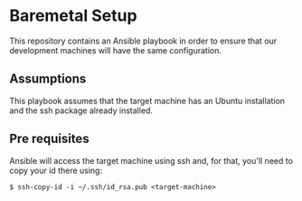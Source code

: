 # Baremetal Setup

This repository contains an Ansible playbook in order to ensure that our
development machines will have the same configuration.

## Assumptions

This playbook assumes that the target machine has an Ubuntu installation
and the ssh package already installed.

## Pre requisites

Ansible will access the target machine using ssh and, for that, you'll
need to copy your id there using:

```
$ ssh-copy-id -i ~/.ssh/id_rsa.pub <target-machine>
```
